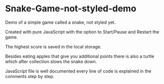 # Snake-Game-not-styled-demo

Demo of a simple game called a snake, not styled yet.

Created with pure JavaScript with the option to Start/Pause and Restart the game.

The highest score is saved in the local storage.

Besides eating apples that give you additional points there is also a turtle which after collection slows the snake down.

JavaScript file is well documented every line of code is explained in the comments step by step.
